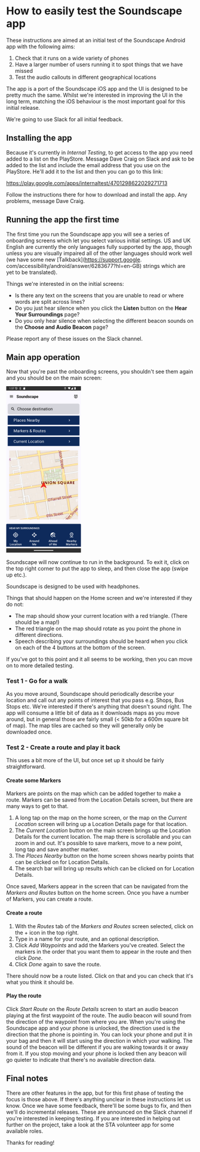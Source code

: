 # How to easily test the Soundscape app
These instructions are aimed at an initial test of the Soundscape Android app with the following 
aims:

1. Check that it runs on a wide variety of phones
1. Have a larger number of users running it to spot things that we have missed
1. Test the audio callouts in different geographical locations

The app is a port of the Soundscape iOS app and the UI is designed to be pretty much the same.
Whilst we're interested in improving the UI in the long term, matching the iOS behaviour is the 
most important goal for this initial release.

We're going to use Slack for all initial feedback. 

## Installing the app
Because it's currently in _Internal Testing_, to get access to the app you need added to a list 
on the PlayStore. Message Dave Craig on Slack and ask to be added to the list and include the 
email address that you use on the PlayStore. He'll add it to the list and then you can go to 
this link:

https://play.google.com/apps/internaltest/4701298622029271713

Follow the instructions there for how to download and install the app. Any problems, message 
Dave Craig.

## Running the app the first time
The first time you run the Soundscape app you will see a series of onboarding screens which let 
you select various initial settings. US and UK English are currently the only languages fully 
supported by the app, though unless you are visually impaired all of the other languages should 
work well (we have some new [Talkback](https://support.google.
com/accessibility/android/answer/6283677?hl=en-GB) strings which are yet to be translated).

Things we're interested in on the initial screens:

* Is there any text on the screens that you are unable to read or where words are split across 
  lines?
* Do you just hear silence when you click the **Listen** button on the **Hear Your 
  Surroundings** page?
* Do you only hear silence when selecting the different beacon sounds on the **Choose and Audio 
  Beacon** page?

Please report any of these issues on the Slack channel.

## Main app operation
Now that you're past the onboarding screens, you shouldn't see them again and you should be on 
the main screen:

<img src="home-screen.png" alt="Soundscape Home Screen" width="200px"/>


Soundscape will now continue to run in the background. To exit it, click on the top right corner 
to put the app to sleep, and then close the app (swipe up etc.).

Soundscape is designed to be used with headphones.

Things that should happen on the Home screen and we're interested if they do not:

* The map should show your current location with a red triangle. (There should be a map!)
* The red triangle on the map should rotate as you point the phone in different directions.
* Speech describing your surroundings should be heard when you click on each of the 4 buttons at 
  the bottom of the screen.

If you've got to this point and it all seems to be working, then you can move on to more 
detailed testing.

### Test 1 - Go for a walk
As you move around, Soundscape should periodically describe your location and call out any 
points of interest that you pass e.g. Shops, Bus Stops etc. We're interested if there's anything 
that doesn't sound right. The app will consume a little bit of data as it downloads maps as you 
move around, but in general those are fairly small (< 50kb for a 600m square bit of map). The 
map tiles are cached so they will generally only be downloaded once.

### Test 2 - Create a route and play it back
This uses a bit more of the UI, but once set up it should be fairly straightforward.
#### Create some Markers
Markers are points on the map which can be added together to make a route. Markers can be saved from
the Location Details screen, but there are many ways to get to that.
1. A long tap on the map on the home screen, or the map on the _Current Location_ screen will bring 
   up a Location Details page for that location.
1. The _Current Location_ button on the main screen brings up the Location Details for the 
   current location. The map there is scrollable and you can zoom in and out. It's possible to 
   save markers, move to a new point, long tap and save another marker.
1. The _Places Nearby_ button on the home screen shows nearby points that can be clicked on for 
   Location Details.
1. The search bar will bring up results which can be clicked on for Location Details.

Once saved, Markers appear in the screen that can be navigated from the _Markers and Routes_ 
button on the home screen. Once you have a number of Markers, you can create a route.

#### Create a route
1. With the _Routes_ tab of the _Markers and Routes_ screen selected, click on the + icon in the 
   top right. 
1. Type in a name for your route, and an optional description.
1. Click _Add Waypoints_ and add the Markers you've created. Select the markers in the order 
   that you want them to appear in the route and then click _Done_.
1. Click _Done_ again to save the route.

There should now be a route listed. Click on that and you can check that it's what you think it 
should be.

#### Play the route
Click _Start Route_ on the _Route Details_ screen to start an audio beacon playing at the first 
waypoint of the route. The audio beacon will sound from the direction of the waypoint from where 
you are. When you're using the Soundscape app and your phone is unlocked, the direction used is 
the direction that the phone is pointing in. You can lock your phone and put it in your bag and 
then it will start using the direction in which your walking. The sound of the beacon will be
different if you are walking towards it or away from it. If you stop moving and your phone is 
locked then any beacon will go quieter to indicate that there's no available direction data.

## Final notes
There are other features in the app, but for this first phase of testing the focus is those 
above. If there's anything unclear in these instructions let us know. Once we have some feedback,
there'll be some bugs to fix, and then we'll do incremental releases. These are announced on the 
Slack channel if you're interested in keeping testing. If you are interested in helping out 
further on the project, take a look at the STA volunteer app for some available roles.

Thanks for reading!